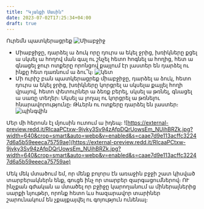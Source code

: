 ```yaml
---
title: "Կյանքի Մասին"
date: 2023-07-02T17:25:34+04:00
draft: true
---
```


Ուրեմն պատկերացրեք
![Միաբջիջ](/images/մտքեր/միաբջիջ.png)
* Միաբջիջը, դարձել ա ձուկ որը դուրս ա եկել ջրից, խռիկները քցել ա սկսել ա հողով ման գալ ու շնչել հետո հոգնել ա հողից, հետ ա գնացել ջուր ոտքերը որոնցով քայլում էր լաստեր են դարձել ու ինքը հետ դառնում ա ձու՞կ։
  ![կետ](/images/մտքեր/կետ.png)
* Մի ուրիշ բան պատկերացրեք միաբջիջը, դարձել ա ձուկ, հետո դուրս ա եկել ջրից, խռիկները կորցրել ա սկսելա քայլել հողի վրայով, հետո փետուրներ ա ձեռք բերել, սկսել ա թռնել, գնացել ա սառը տեղեր։ Սկսել ա լողալ ու կորցրել ա թռնելու հնարավորությունը։ Թևերն ու ոտքերը դարձել են լաստեր։
 ![պինգվին](/images/մտքեր/պինգվին.png)

Մեր մի հերոսն էլ մյուսին ուտում ա իդեպ։
![https://external-preview.redd.it/RIcaaPCtxw-9jvky3Sv94zAfpDQrUowsEm_NUihBRZk.jpg?width=640&crop=smart&auto=webp&v=enabled&s=caae7d9e113acffc32247d6a5b59eeeca75759ae](https://external-preview.redd.it/RIcaaPCtxw-9jvky3Sv94zAfpDQrUowsEm_NUihBRZk.jpg?width=640&crop=smart&auto=webp&v=enabled&s=caae7d9e113acffc32247d6a5b59eeeca75759ae)




Մեկ մեկ մտածում եմ, որ մենք բոլորս էն առաջին բջջի շատ կիսված տարբերակներն ենք, գուցե ինչ որ տարբեր զարգացումներով։ ՈՒ ինչքան գժական ա մտածել որ բջիջը կարողանում ա միներալներից սարքի նյութեր, որոնք հետո ևս հազարավոր տարիներ շարունակում են չքայքայվել ու գոյություն ունենալ։
